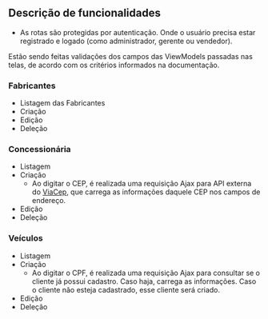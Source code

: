 
## Descrição de funcionalidades

- As rotas são protegidas por autenticação. Onde o usuário precisa estar registrado e logado (como administrador, gerente ou vendedor).

Estão sendo feitas validações dos campos das ViewModels passadas nas telas, de acordo com os critérios informados na documentação.

### Fabricantes
- Listagem das Fabricantes
- Criação
- Edição
- Deleção

### Concessionária
- Listagem
- Criação
    - Ao digitar o CEP, é realizada uma requisição Ajax para API externa do [ViaCep](https://viacep.com.br/), que carrega as informações daquele CEP nos campos de endereço.
- Edição
- Deleção

### Veículos
- Listagem
- Criação
    - Ao digitar o CPF, é realizada uma requisição Ajax para consultar se o cliente já possui cadastro. Caso haja, carrega as informações. Caso o cliente não esteja cadastrado, esse cliente será criado.
- Edição
- Deleção
